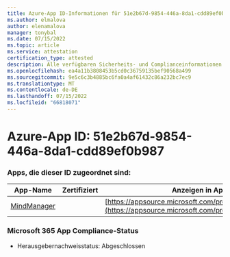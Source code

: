 ```yaml
---
title: Azure-App ID-Informationen für 51e2b67d-9854-446a-8da1-cdd89ef0b987
ms.author: elmalova
author: elenamalova
manager: tonybal
ms.date: 07/15/2022
ms.topic: article
ms.service: attestation
certification_type: attested
description: Alle verfügbaren Sicherheits- und Complianceinformationen für 51e2b67d-9854-446a-8da1-cdd89ef0b987.
ms.openlocfilehash: ea4a11b3808453b5cd0c36759135bef90568a499
ms.sourcegitcommit: 9e5c6c3b4885bc6fa0a4af61432c86a232bc7ec9
ms.translationtype: MT
ms.contentlocale: de-DE
ms.lasthandoff: 07/15/2022
ms.locfileid: "66818071"
---
```

# <a name="azure-app-id-51e2b67d-9854-446a-8da1-cdd89ef0b987"></a>Azure-App ID: 51e2b67d-9854-446a-8da1-cdd89ef0b987


### <a name="apps-associated-with-this-id"></a>Apps, die dieser ID zugeordnet sind:
| **App-Name** | **Zertifiziert** | **Anzeigen in AppSource** |
|--------------|---------------|-----------------------|
| [MindManager](../forward/WA200002261.md) |  | [https://appsource.microsoft.com/product/office/WA200002261](https://appsource.microsoft.com/product/office/WA200002261) |

### <a name="microsoft-365-app-compliance-status"></a>Microsoft 365 App Compliance-Status
- Herausgebernachweisstatus: Abgeschlossen
